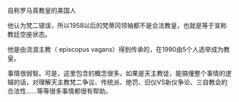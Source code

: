 自称罗马真教皇的美国人

他认为梵二错误，所以1958以后的梵蒂冈领袖都不是合法教皇，也就是等于宣称教廷空座状态。

他是由流浪主教（ episcopus vagans）得到传承的，在1990由5个人选举成为教皇。

事情很弱智。可是，这里包含的概念很多。如果是天主教徒，能搞懂整个事情的逻辑的话，对理解天主教梵二争议、传统派、绝罚、旧仪VS新仪争论、三自教会的合法性......等等很多事情都很有帮助。
